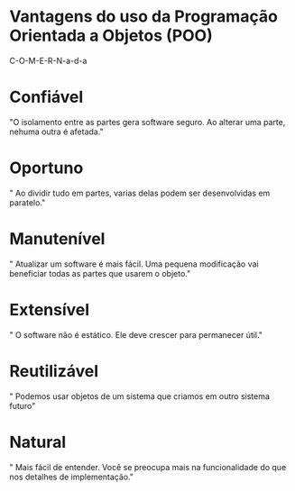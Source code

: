 # Vantagens do uso da Programação Orientada a Objetos (POO)

C-O-M-E-R-N-a-d-a

# Confiável
"O isolamento entre as partes gera software seguro. Ao alterar uma parte, nehuma outra é afetada."

# Oportuno
" Ao dividir tudo em partes, varias delas podem ser desenvolvidas em paratelo."

# Manutenível
" Atualizar um software é mais fácil. Uma pequena modificação vai beneficiar todas as partes que usarem o objeto."

# Extensível
" O software não é estático. Ele deve crescer para permanecer útil."

# Reutilizável
" Podemos usar objetos de um sistema que criamos em outro sistema futuro"

# Natural
" Mais fácil de entender. Você se preocupa mais na funcionalidade do que nos detalhes de implementação."